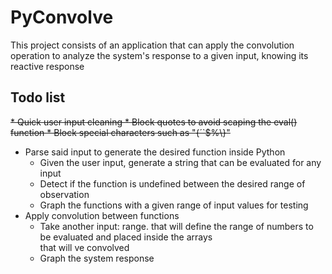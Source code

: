 # PyConvolve
This project consists of an application that can apply the convolution operation to analyze the system's 
response to a given input, knowing its reactive response

## Todo list
~~* Quick user input cleaning
    * Block quotes to avoid scaping the eval() function
    * Block special characters such as "{´`$%\\}"~~
* Parse said input to generate the desired function inside Python
    * Given the user input, generate a string that can be evaluated for any input
    * Detect if the function is undefined between the desired range of observation
    * Graph the functions with a given range of input values for testing
* Apply convolution between functions
    * Take another input: range. that will define the range of numbers to be evaluated and placed inside the arrays\
    that will ve convolved
    * Graph the system response
